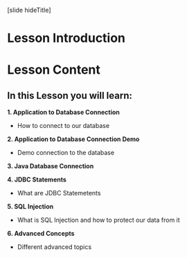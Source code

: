 [slide hideTitle]

# Lesson Introduction

# Lesson Content

## In this Lesson you will learn:

**1. Application to Database Connection**
- How to connect to our database

**2. Application to Database Connection Demo**
- Demo connection to the database

**3. Java Database Connection**

**4. JDBC Statements**
- What are JDBC Statemetents

**5. SQL Injection**
- What is SQL Injection and how to protect our data from it

**6. Advanced Concepts**
- Differеnt advanced topics


